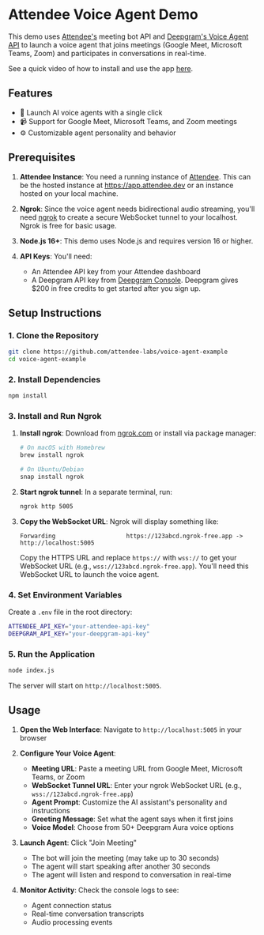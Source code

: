 # Attendee Voice Agent Demo

This demo uses [Attendee's](https://github.com/attendee-labs/attendee) meeting bot API and [Deepgram's Voice Agent API](https://deepgram.com/) to launch a voice agent that joins meetings (Google Meet, Microsoft Teams, Zoom) and participates in conversations in real-time.

See a quick video of how to install and use the app [here](https://drive.google.com/file/d/18IyQkPEewdiYepFbPUmDZg9XkwQpbWrp/view?usp=sharing).

## Features

- 🤖 Launch AI voice agents with a single click
- 📹 Support for Google Meet, Microsoft Teams, and Zoom meetings
- ⚙️ Customizable agent personality and behavior

## Prerequisites

1. **Attendee Instance**: You need a running instance of [Attendee](https://github.com/attendee-labs/attendee). This can be the hosted instance at https://app.attendee.dev or an instance hosted on your local machine.

2. **Ngrok**: Since the voice agent needs bidirectional audio streaming, you'll need [ngrok](https://ngrok.com/) to create a secure WebSocket tunnel to your localhost. Ngrok is free for basic usage.

3. **Node.js 16+**: This demo uses Node.js and requires version 16 or higher.

4. **API Keys**: You'll need:
   - An Attendee API key from your Attendee dashboard
   - A Deepgram API key from [Deepgram Console](https://console.deepgram.com/). Deepgram gives $200 in free credits to get started after you sign up.

## Setup Instructions

### 1. Clone the Repository

```bash
git clone https://github.com/attendee-labs/voice-agent-example
cd voice-agent-example
```

### 2. Install Dependencies

```bash
npm install
```

### 3. Install and Run Ngrok

1. **Install ngrok**: Download from [ngrok.com](https://ngrok.com/) or install via package manager:
   ```bash
   # On macOS with Homebrew
   brew install ngrok
   
   # On Ubuntu/Debian
   snap install ngrok
   ```

2. **Start ngrok tunnel**: In a separate terminal, run:
   ```bash
   ngrok http 5005
   ```
   
3. **Copy the WebSocket URL**: Ngrok will display something like:
   ```
   Forwarding                    https://123abcd.ngrok-free.app -> http://localhost:5005
   ```
   Copy the HTTPS URL and replace `https://` with `wss://` to get your WebSocket URL (e.g., `wss://123abcd.ngrok-free.app`). You'll need this WebSocket URL to launch the voice agent.

### 4. Set Environment Variables

Create a `.env` file in the root directory:

```bash
ATTENDEE_API_KEY="your-attendee-api-key"
DEEPGRAM_API_KEY="your-deepgram-api-key"
```

### 5. Run the Application

```bash
node index.js
```

The server will start on `http://localhost:5005`.

## Usage

1. **Open the Web Interface**: Navigate to `http://localhost:5005` in your browser

2. **Configure Your Voice Agent**:
   - **Meeting URL**: Paste a meeting URL from Google Meet, Microsoft Teams, or Zoom
   - **WebSocket Tunnel URL**: Enter your ngrok WebSocket URL (e.g., `wss://123abcd.ngrok-free.app`)
   - **Agent Prompt**: Customize the AI assistant's personality and instructions
   - **Greeting Message**: Set what the agent says when it first joins
   - **Voice Model**: Choose from 50+ Deepgram Aura voice options

3. **Launch Agent**: Click "Join Meeting"
   - The bot will join the meeting (may take up to 30 seconds)
   - The agent will start speaking after another 30 seconds
   - The agent will listen and respond to conversation in real-time

4. **Monitor Activity**: Check the console logs to see:
   - Agent connection status
   - Real-time conversation transcripts
   - Audio processing events
